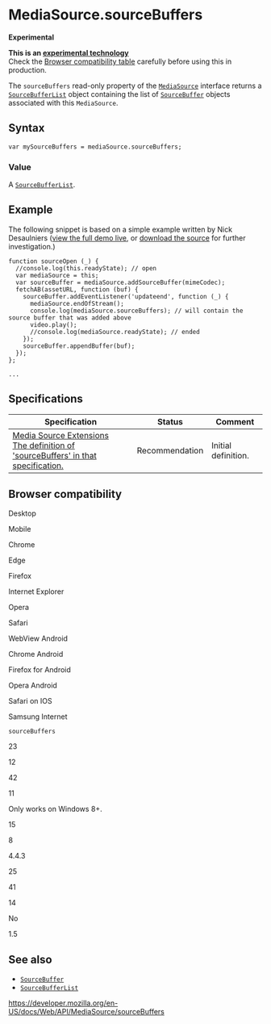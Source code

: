 MediaSource.sourceBuffers
=========================

**Experimental**

**This is an [experimental technology](https://developer.mozilla.org/en-US/docs/MDN/Guidelines/Conventions_definitions#experimental)**  
Check the [Browser compatibility table](#browser_compatibility) carefully before using this in production.

The `sourceBuffers` read-only property of the [`MediaSource`](../mediasource) interface returns a [`SourceBufferList`](../sourcebufferlist) object containing the list of [`SourceBuffer`](../sourcebuffer) objects associated with this `MediaSource`.

Syntax
------

    var mySourceBuffers = mediaSource.sourceBuffers;

### Value

A [`SourceBufferList`](../sourcebufferlist).

Example
-------

The following snippet is based on a simple example written by Nick Desaulniers ([view the full demo live](https://nickdesaulniers.github.io/netfix/demo/bufferAll.html), or [download the source](https://github.com/nickdesaulniers/netfix/blob/gh-pages/demo/bufferAll.html) for further investigation.)

    function sourceOpen (_) {
      //console.log(this.readyState); // open
      var mediaSource = this;
      var sourceBuffer = mediaSource.addSourceBuffer(mimeCodec);
      fetchAB(assetURL, function (buf) {
        sourceBuffer.addEventListener('updateend', function (_) {
          mediaSource.endOfStream();
          console.log(mediaSource.sourceBuffers); // will contain the source buffer that was added above
          video.play();
          //console.log(mediaSource.readyState); // ended
        });
        sourceBuffer.appendBuffer(buf);
      });
    };

    ...

Specifications
--------------

<table><thead><tr class="header"><th>Specification</th><th>Status</th><th>Comment</th></tr></thead><tbody><tr class="odd"><td><a href="https://w3c.github.io/media-source/#idl-def-mediasource-sourcebuffers">Media Source Extensions<br />
<span class="small">The definition of 'sourceBuffers' in that specification.</span></a></td><td><span class="spec-rec">Recommendation</span></td><td>Initial definition.</td></tr></tbody></table>

Browser compatibility
---------------------

Desktop

Mobile

Chrome

Edge

Firefox

Internet Explorer

Opera

Safari

WebView Android

Chrome Android

Firefox for Android

Opera Android

Safari on IOS

Samsung Internet

`sourceBuffers`

23

12

42

11

Only works on Windows 8+.

15

8

4.4.3

25

41

14

No

1.5

See also
--------

-   [`SourceBuffer`](../sourcebuffer)
-   [`SourceBufferList`](../sourcebufferlist)

<a href="https://developer.mozilla.org/en-US/docs/Web/API/MediaSource/sourceBuffers" class="_attribution-link">https://developer.mozilla.org/en-US/docs/Web/API/MediaSource/sourceBuffers</a>
